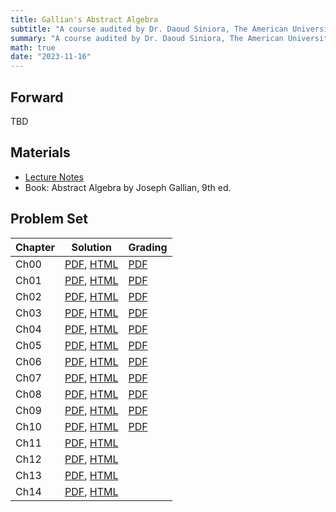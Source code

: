 ```yaml
---
title: Gallian's Abstract Algebra
subtitle: "A course audited by Dr. Daoud Siniora, The American University in Cairo (AUC)"
summary: "A course audited by Dr. Daoud Siniora, The American University in Cairo (AUC)"
math: true
date: "2023-11-16"
---
```


## Forward
TBD

## Materials
- [Lecture Notes](https://sites.google.com/view/daoudsiniora/lecture-notes)
- Book: Abstract Algebra by Joseph Gallian, 9th ed.

## Problem Set

| Chapter      | Solution  | Grading |
|--------------|-----------|---------|
| Ch00         | [PDF](./ch00_sol.pdf), [HTML](/siniora-algebra-post/pset00)| [PDF](./ch00_graded.pdf) |
| Ch01         | [PDF](./ch01_sol.pdf), [HTML](/siniora-algebra-post/pset01)| [PDF](./ch01_graded.pdf) |
| Ch02         | [PDF](./ch02_sol.pdf), [HTML](/siniora-algebra-post/pset02)| [PDF](./ch02_graded.pdf) |
| Ch03         | [PDF](./ch03_sol.pdf), [HTML](/siniora-algebra-post/pset03)| [PDF](./ch03_graded.pdf) |
| Ch04         | [PDF](./ch04_sol.pdf), [HTML](/siniora-algebra-post/pset04)| [PDF](./ch04_graded.pdf) |
| Ch05         | [PDF](./ch05_sol.pdf), [HTML](/siniora-algebra-post/pset05)| [PDF](./ch05_graded.pdf) |
| Ch06         | [PDF](./ch06_sol.pdf), [HTML](/siniora-algebra-post/pset06)| [PDF](./ch06_graded.pdf) |
| Ch07         | [PDF](./ch07_sol.pdf), [HTML](/siniora-algebra-post/pset07)| [PDF](./ch07_graded.pdf) |
| Ch08         | [PDF](./ch08_sol.pdf), [HTML](/siniora-algebra-post/pset08)| [PDF](./ch08_graded.pdf) |
| Ch09         | [PDF](./ch09_sol.pdf), [HTML](/siniora-algebra-post/pset09)| [PDF](./ch09_graded.pdf) |
| Ch10         | [PDF](./ch10_sol.pdf), [HTML](/siniora-algebra-post/pset10)| [PDF](./ch10_graded.pdf) |
| Ch11         | [PDF](./ch11_sol.pdf), [HTML](/siniora-algebra-post/pset11)| |
| Ch12         | [PDF](./ch12_sol.pdf), [HTML](/siniora-algebra-post/pset12)| |
| Ch13         | [PDF](./ch13_sol.pdf), [HTML](/siniora-algebra-post/pset13)| |
| Ch14         | [PDF](./ch14_sol.pdf), [HTML](/siniora-algebra-post/pset14)| |
